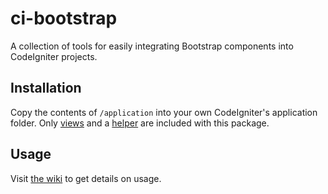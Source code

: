 ci-bootstrap
=============

A collection of tools for easily integrating Bootstrap components into CodeIgniter projects.


## Installation

Copy the contents of `/application` into your own CodeIgniter's application folder.  Only [views](http://www.codeigniter.com/user_guide/general/views.html) and a [helper](http://www.codeigniter.com/user_guide/general/helpers.html) are included with this package.


## Usage

Visit [the wiki](https://github.com/gp-greg/ci-bootstrap/wiki) to get details on usage.
